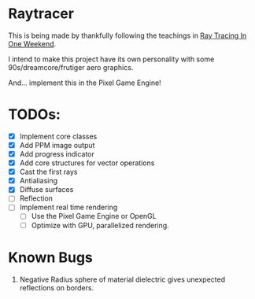 # Raytracer
This is being made by thankfully following the teachings in [Ray Tracing In One Weekend](https://raytracing.github.io/books/RayTracingInOneWeekend.html).

I intend to make this project have its own personality with some 90s/dreamcore/frutiger aero graphics.

And... implement this in the Pixel Game Engine!

# TODOs:
- [X] Implement core classes
- [X] Add PPM image output
- [X] Add progress indicator
- [X] Add core structures for vector operations
- [X] Cast the first rays
- [X] Antialiasing
- [X] Diffuse surfaces
- [ ] Reflection
- [ ] Implement real time rendering
  - [ ] Use the Pixel Game Engine or OpenGL
  - [ ] Optimize with GPU, parallelized rendering. 

# Known Bugs
1. Negative Radius sphere of material dielectric gives unexpected reflections on borders.